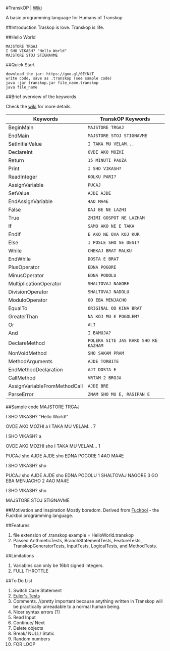 #TranskOP | [Wiki](link)

A basic programming language for Humans of Transkop

##Introduction
Traskop is love. Transkop is life.

##Hello World

	MAJSTORE TRGAJ
	I SHO VIKASH? "Hello World"
	MAJSTORE STOJ STIGNAVME

##Quick Start

	download the jar: https://goo.gl/0EfNtT
	write code, save as .transkop (see sample code)
	java -jar transkop.jar file_name.transkop
	java file_name

##Brief overview of the keywords

Check the [wiki](link) for more details.

Keywords 						| TranskOP Keywords
--------------------------------|------------------------------------------------------
BeginMain                       | `MAJSTORE TRGAJ`
EndMain                         | `MAJSTORE STOJ STIGNAVME`
SetInitialValue                 | `I TAKA MU VELAM...`
DeclareInt                      | `OVDE AKO MOZHI`
Return                          | `15 MINUTI PAUZA`
Print                           | `I SHO VIKASH?`
ReadInteger                     | `KOLKU PARI?`
AssignVariable                  | `PUCAJ`
SetValue                        | `AJDE AJDE`
EndAssignVariable               | `4AO MA4E`
False	                        | `DAJ BE NE LAZHI`
True                            | `ZHIMI GOSPOT NE LAZHAM`
If                              | `SAMO AKO NE E TAKA`
EndIf                           | `E AKO NE OVA KOJ KUR`
Else                            | `I POSLE SHO SE DESI?`
While                           | `CHEKAJ BRAT MALKU`
EndWhile                        | `DOSTA E BRAT` 
PlusOperator                    | `EDNA POGORE`
MinusOperator                   | `EDNA PODOLU`
MultiplicationOperator          | `SHALTOVAJ NAGORE`
DivisionOperator                | `SHALTOVAJ NADOLU`
ModuloOperator                  | `GO EBA MENJACHO`
EqualTo                         | `ORIGINAL OD KINA BRAT`
GreaterThan                     | `NA KOJ MU E POGOLEM?`
Or                              | `ALI`
And                             | `I BAMUJA?`
DeclareMethod                   | `POLEKA SITE JAS KAKO SHO KE KAZHAM`
NonVoidMethod                   | `SHO SAKAM PRAM`
MethodArguments                 | `AJDE TORBITE`
EndMethodDeclaration            | `AJT DOSTA E`
CallMethod                      | `VRTAM 2 BROJA`
AssignVariableFromMethodCall    | `AJDE BRE`
ParseError                      | `ZNAM SHO MU E, RASIPAN E`

##Sample code
MAJSTORE TRGAJ

I SHO VIKASH? "Hello World!"

OVDE AKO MOZHI a
I TAKA MU VELAM... 7

I SHO VIKASH? a

OVDE AKO MOZHI sho
I TAKA MU VELAM... 1

PUCAJ sho
AJDE AJDE sho
EDNA POGORE 1
4AO MA4E

I SHO VIKASH? sho

PUCAJ sho
AJDE AJDE sho
EDNA PODOLU 1
SHALTOVAJ NAGORE 3
GO EBA MENJACHO 2
4AO MA4E

I SHO VIKASH? sho

MAJSTORE STOJ STIGNAVME

##Motivation and Inspiration
Mostly boredom. Derived from [Fuckboi](https://github.com/VirenMohindra/Fuckboi) - the Fuckboi programming language.

##Features
1. file extension of .transkop
	example = HelloWorld.transkop
2. Passed ArithmeticTests, BranchStatementTests, FeatureTests, TranskopGeneratorTests, InputTests, LogicalTests, and MethodTests.

##Limitations
1. Variables can only be 16bit signed integers.
2. FULL THROTTLE

##To Do List
1. Switch Case Statement
2. [Euler's Tests](https://projecteuler.net/)
3. Comments. //pretty important because anything written in Transkop will be practically unreadable to a normal human being.
4. Nicer syntax errors (?)
5. Read Input
6. Continue/ Next
7. Delete objects
8. Break/ NULL/ Static
9. Random numbers
10. FOR LOOP
